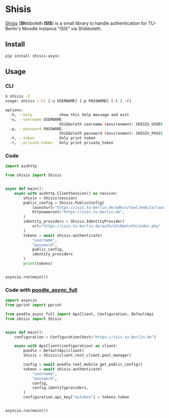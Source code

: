 # Shisis

[Shisis](http://shisi.urbanup.com/16192641) (**Sh**ibboleth **ISIS**) is a small library to handle authentication for TU-Berlin's Moodle instance "ISIS" via Shibboleth.

## Install

```bash
pip install shisis-async
```

## Usage

### CLI

```bash
$ shisis -h
usage: shisis [-h] [-u USERNAME] [-p PASSWORD] [-t | -r]

options:
  -h, --help            show this help message and exit
  -u, --username USERNAME
                        Shibboleth username (environment: SHISIS_USER)
  -p, --password PASSWORD
                        Shibboleth password (environment: SHISIS_PASS)
  -t, --token           Only print token
  -r, --private-token   Only print private_token
```

### Code

```python
import aiohttp

from shisis import Shisis


async def main():
    async with aiohttp.ClientSession() as session:
        shisis = Shisis(session)
        public_config = Shisis.PublicConfig(
            launchurl="https://isis.tu-berlin.de/admin/tool/mobile/launch.php",
            httpswwwroot="https://isis.tu-berlin.de",
        )
        identity_providers = Shisis.IdentityProvider(
            url="https://isis.tu-berlin.de/auth/shibboleth/index.php"
        )
        tokens = await shisis.authenticate(
            "username",
            "password",
            public_config,
            identity_providers
        )
        print(tokens)


asyncio.run(main())
```

### Code with [poodle_async_full](https://pypi.org/project/poodle-async-full/)

```python
import asyncio
from pprint import pprint

from poodle_async_full import ApiClient, Configuration, DefaultApi
from shisis import Shisis


async def main():
    configuration = Configuration(host="https://isis.tu-berlin.de")

    async with ApiClient(configuration) as client:
        poodle = DefaultApi(client)
        shisis = Shisis(client.rest_client.pool_manager)

        config = await poodle.tool_mobile_get_public_config()
        tokens = await shisis.authenticate(
            "username",
            "password",
            config,
            config.identityproviders,
        )
        configuration.api_key["wstoken"] = tokens.token


asyncio.run(main())
```

